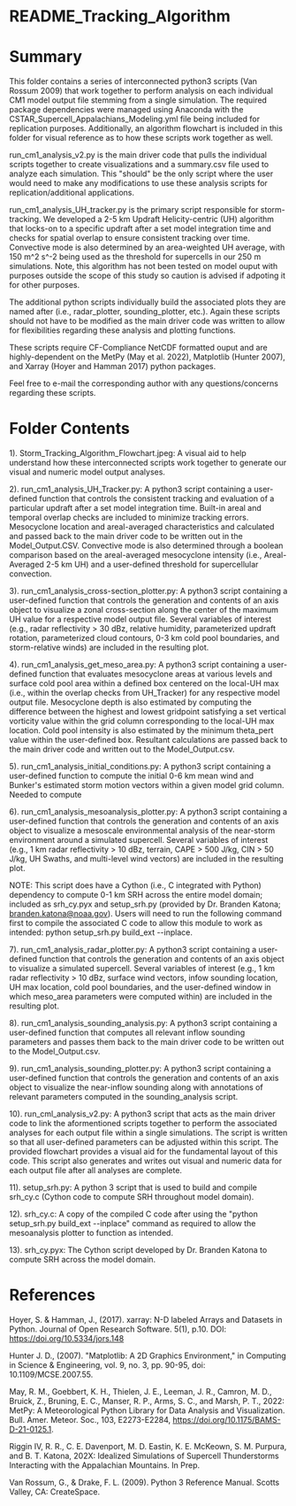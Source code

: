 # README_Tracking_Algorithm

# Summary

This folder contains a series of interconnected python3 scripts (Van Rossum 2009) that work together to perform analysis on each individual CM1 model output file stemming from a single simulation. The required package dependencies were managed using Anaconda with the CSTAR_Supercell_Appalachians_Modeling.yml file being included for replication purposes. Additionally, an algorithm flowchart is included in this folder for visual reference as to how these scripts work together as well.

run_cm1_analysis_v2.py is the main driver code that pulls the individual scripts together to create visualizations and a summary.csv file used to analyze each simulation. This "should" be the only script where the user would need to make any modifications to use these analysis scripts for replication/additional applications.

run_cm1_analysis_UH_tracker.py is the primary script responsible for storm-tracking. We developed a 2-5 km Updraft Helicity-centric (UH) algorithm that locks-on to a specific updraft after a set model integration time and checks for spatial overlap to ensure consistent tracking over time. Convective mode is also determined by an area-weighted UH average, with 150 m^2 s^-2 being used as the threshold for supercells in our 250 m simulations. Note, this algorithm has not been tested on model ouput with purposes outside the scope of this study so caution is advised if adpoting it for other purposes.

The additional python scripts individually build the associated plots they are named after (i.e., radar_plotter, sounding_plotter, etc.). Again these scripts should not have to be modified as the main driver code was written to allow for flexibilities regarding these analysis and plotting functions. 

These scripts require CF-Compliance NetCDF formatted ouput and are highly-dependent on the MetPy (May et al. 2022), Matplotlib (Hunter 2007), and Xarray (Hoyer and Hamman 2017) python packages.

Feel free to e-mail the corresponding author with any questions/concerns regarding these scripts.

# Folder Contents

1). Storm_Tracking_Algorithm_Flowchart.jpeg:
A visual aid to help understand how these interconnected scripts work together to generate our visual and numeric model output analyses.

2). run_cm1_analysis_UH_Tracker.py: 
A python3 script containing a user-defined function that controls the consistent tracking and evaluation of a particular updraft after a set model integration time. Built-in areal and temporal overlap checks are included to minimize tracking errors. Mesocyclone location and areal-averaged characteristics and calculated and passed back to the main driver code to be written out in the Model_Output.CSV. Convective mode is also determined through a boolean comparison based on the areal-averaged mesocyclone intensity (i.e., Areal-Averaged 2-5 km UH) and a user-defined threshold for supercellular convection.

3). run_cm1_analysis_cross-section_plotter.py: 
A python3 script containing a user-defined function that controls the generation and contents of an axis object to visualize a zonal cross-section along the center of the maximum UH value for a respective model output file. Several variables of interest (e.g., radar reflectivity > 30 dBz, relative humidity, parameterized updraft rotation, parameterized cloud contours, 0-3 km cold pool boundaries, and storm-relative winds) are included in the resulting plot.

4). run_cm1_analysis_get_meso_area.py: 
A python3 script containing a user-defined function that evaluates mesocyclone areas at various levels and surface cold pool area within a defined box centered on the local-UH max (i.e., within the overlap checks from UH_Tracker) for any respective model output file. Mesocyclone depth is also estimated by computing the difference between the highest and lowest gridpoint satisfying a set vertical vorticity value within the grid column corresponding to the local-UH max location. Cold pool intensity is also estimated by the minimum theta_pert value within the user-defined box. Resultant calculations are passed back to the main driver code and written out to the Model_Output.csv. 

5). run_cm1_analysis_initial_conditions.py: 
A python3 script containing a user-defined function to compute the initial 0-6 km mean wind and Bunker's estimated storm motion vectors within a given model grid column. Needed to compute

6). run_cm1_analysis_mesoanalysis_plotter.py: 
A python3 script containing a user-defined function that controls the generation and contents of an axis object to visualize a mesoscale environmental analysis of the near-storm environment around a simulated supercell. Several variables of interest (e.g., 1 km radar reflectivity > 10 dBz, terrain, CAPE > 500 J/kg, CIN > 50 J/kg, UH Swaths, and multi-level wind vectors) are included in the resulting plot.

NOTE: This script does have a Cython (i.e., C integrated with Python) dependency to compute 0-1 km SRH across the entire model domain; included as srh_cy.pyx and setup_srh.py (provided by Dr. Branden Katona; branden.katona@noaa.gov). Users will need to run the following command first to compile the associated C code to allow this module to work as intended: python setup_srh.py build_ext --inplace. 

7). run_cm1_analysis_radar_plotter.py: 
A python3 script containing a user-defined function that controls the generation and contents of an axis object to visualize a simulated supercell. Several variables of interest (e.g., 1 km radar reflectivity > 10 dBz, surface wind vectors, infow sounding location, UH max location, cold pool boundaries, and the user-defined window in which meso_area parameters were computed within) are included in the resulting plot.

8). run_cm1_analysis_sounding_analysis.py: 
A python3 script containing a user-defined function that computes all relevant inflow sounding parameters and passes them back to the main driver code to be written out to the Model_Output.csv.

9). run_cm1_analysis_sounding_plotter.py: 
A python3 script containing a user-defined function that controls the generation and contents of an axis object to visualize the near-inflow sounding along with annotations of relevant parameters computed in the sounding_analysis script.

10). run_cml_analysis_v2.py: 
A python3 script that acts as the main driver code to link the aformentioned scripts together to perform the associated analyses for each output file within a single simulations. The script is written so that all user-defined parameters can be adjusted within this script. The provided flowchart provides a visual aid for the fundamental layout of this code. This script also generates and writes out visual and numeric data for each output file after all analyses are complete.

11). setup_srh.py: 
A python 3 script that is used to build and compile srh_cy.c (Cython code to compute SRH throughout model domain).

12). srh_cy.c:
A copy of the compiled C code after using the "python setup_srh.py build_ext --inplace" command as required to allow the mesoanalysis plotter to function as intended.

13). srh_cy.pyx:
The Cython script developed by Dr. Branden Katona to compute SRH across the model domain.

# References

Hoyer, S. & Hamman, J., (2017). xarray: N-D labeled Arrays and Datasets in Python. Journal of Open Research Software. 5(1), p.10. DOI: https://doi.org/10.5334/jors.148

Hunter J. D., (2007). "Matplotlib: A 2D Graphics Environment," in Computing in Science & Engineering, vol. 9, no. 3, pp. 90-95, doi: 10.1109/MCSE.2007.55.

May, R. M., Goebbert, K. H., Thielen, J. E., Leeman, J. R., Camron, M. D., Bruick, Z., Bruning, E. C., Manser, R. P., Arms, S. C., and Marsh, P. T., 2022: MetPy: A Meteorological Python Library for Data Analysis and Visualization. Bull. Amer. Meteor. Soc., 103, E2273-E2284, https://doi.org/10.1175/BAMS-D-21-0125.1.

Riggin IV, R. R., C. E. Davenport, M. D. Eastin, K. E. McKeown, S. M. Purpura, and B. T. Katona, 202X: Idealized Simulations of Supercell Thunderstorms Interacting with the Appalachian Mountains. In Prep.

Van Rossum, G., & Drake, F. L. (2009). Python 3 Reference Manual. Scotts Valley, CA: CreateSpace.
